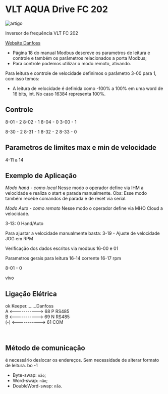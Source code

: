 # VLT AQUA Drive FC 202

![artigo](https://www.danfoss.com/media/7728/vlt_lvd_aqu_adrive_fc202.jpg?anchor=center&mode=crop&width=1050)

Inversor de frequência VLT FC 202

[Website Danfoss](https://www.danfoss.com/pt-br/products/dds/low-voltage-drives/vlt-drives/vlt-aqua-drive-fc-202/)


- Página 18 do manual Modbus descreve os parametros de leitura e controle e também os parâmetros relacionados a porta Modbus;
- Para controle podemos utilizar o modo remoto, ativando.


Para leitura e controle de velocidade definimos o parâmetro 3-00 para 1, com isso temos:
- A leitura de velocidade é definida como -100% a 100% em uma word de 16 bits, int. No caso 16384 representa 100%.

## Controle
8-01 - 2
8-02 - 1
8-04 - 0
3-00 - 1

8-30 - 2
8-31 - 1
8-32 - 2
8-33 - 0


## Parametros de limites max e min de velocidade
4-11 a 14


## Exemplo de Aplicação
*Modo hand - como local*
Nesse modo o operador define via IHM a velocidade e realiza o start e parada manualmente.
Obs: Esse modo também recebe comandos de parada e de reset via serial.

*Modo Auto - como remoto*
Nesse modo o operador define via MHO Cloud a velocidade.


3-13: 0 Hand/Auto

Para ajustar a velocidade manualmente basta: 
3-19 - Ajuste de velocidade JOG em RPM



Verificação dos dados escritos via modbus
16-00 e 01

Parametros gerais para leitura
16-14 corrente
16-17 rpm

8-01 - 0

vivo

## Ligação Elétrica
ok
Keeper........Danfoss <br/>
A <-----------> 68 P RS485 <br/>
B <-----------> 69 N RS485 <br/>
(-) <-----------> 61 COM

<br/>

## Método de comunicação
é necessário deslocar os endereços. Sem necessidade de alterar formato de leitura.
bo -1
- Byte-swap: `não`;
- Word-swap: `não`;
- DoubleWord-swap: `não`.